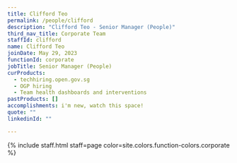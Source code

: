 ```yaml
---
title: Clifford Teo
permalink: /people/clifford
description: "Clifford Teo - Senior Manager (People)"
third_nav_title: Corporate Team
staffId: clifford
name: Clifford Teo
joinDate: May 29, 2023
functionId: corporate
jobTitle: Senior Manager (People)
curProducts:
  - techhiring.open.gov.sg
  - OGP hiring
  - Team health dashboards and interventions
pastProducts: []
accomplishments: i'm new, watch this space!
quote: ""
linkedinId: ""

---
```


{% include staff.html staff=page color=site.colors.function-colors.corporate %}

